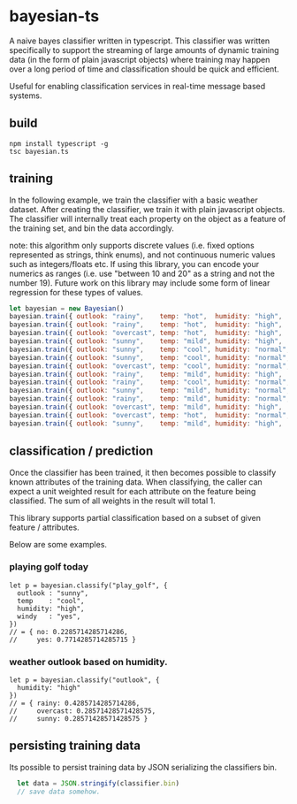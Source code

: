 # bayesian-ts

A naive bayes classifier written in typescript. This classifier was written specifically to support the streaming of large amounts of dynamic training data
(in the form of plain javascript objects) where training may happen over a long period of time and classification should be quick and efficient.

Useful for enabling classification services in real-time message based systems.

## build
```
npm install typescript -g
tsc bayesian.ts 
```

## training

In the following example, we train the classifier with a basic weather dataset. After creating the classifier, we train it with plain javascript objects. The classifier will internally
treat each property on the object as a feature of the training set, and bin the data accordingly.

note: this algorithm only supports discrete values (i.e. fixed options represented as strings, think enums), and not continuous numeric values 
such as integers/floats etc. If using this library, you can encode your numerics as ranges (i.e. use "between 10 and 20" as a string and not the number 19). 
Future work on this library may include some form of linear regression for these types of values.

```javascript
let bayesian = new Bayesian()
bayesian.train({ outlook: "rainy",    temp: "hot",  humidity: "high",   windy: "no",  play_golf: "no" })
bayesian.train({ outlook: "rainy",    temp: "hot",  humidity: "high",   windy: "yes", play_golf: "no" })
bayesian.train({ outlook: "overcast", temp: "hot",  humidity: "high",   windy: "no",  play_golf: "yes"})
bayesian.train({ outlook: "sunny",    temp: "mild", humidity: "high",   windy: "no",  play_golf: "yes"})
bayesian.train({ outlook: "sunny",    temp: "cool", humidity: "normal", windy: "no",  play_golf: "yes"})
bayesian.train({ outlook: "sunny",    temp: "cool", humidity: "normal", windy: "yes", play_golf: "no" })
bayesian.train({ outlook: "overcast", temp: "cool", humidity: "normal", windy: "yes", play_golf: "yes"})
bayesian.train({ outlook: "rainy",    temp: "mild", humidity: "high",   windy: "no",  play_golf: "no" })
bayesian.train({ outlook: "rainy",    temp: "cool", humidity: "normal", windy: "no",  play_golf: "yes"})
bayesian.train({ outlook: "sunny",    temp: "mild", humidity: "normal", windy: "no",  play_golf: "yes"})
bayesian.train({ outlook: "rainy",    temp: "mild", humidity: "normal", windy: "yes", play_golf: "yes"})
bayesian.train({ outlook: "overcast", temp: "mild", humidity: "high",   windy: "yes", play_golf: "yes"})
bayesian.train({ outlook: "overcast", temp: "hot",  humidity: "normal", windy: "no",  play_golf: "yes"})
bayesian.train({ outlook: "sunny",    temp: "mild", humidity: "high",   windy: "yes", play_golf: "no" })
```
## classification / prediction

Once the classifier has been trained, it then becomes possible to classify known attributes of the training data. When classifying, 
the caller can expect a unit weighted result for each attribute on the feature being classified. The sum of all weights in the result
will total 1.

This library supports partial classification based on a subset of given feature / attributes. 

Below are some examples.

### playing golf today
```
let p = bayesian.classify("play_golf", {
  outlook : "sunny",
  temp    : "cool",
  humidity: "high",
  windy   : "yes",
}) 
// = { no: 0.2285714285714286, 
//     yes: 0.7714285714285715 }
```
### weather outlook based on humidity.
```
let p = bayesian.classify("outlook", { 
  humidity: "high" 
}) 
// = { rainy: 0.4285714285714286, 
//     overcast: 0.28571428571428575, 
//     sunny: 0.28571428571428575 }
```
## persisting training data

Its possible to persist training data by JSON serializing the classifiers bin.

``` javascript
  let data = JSON.stringify(classifier.bin)
  // save data somehow.
```